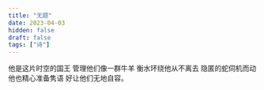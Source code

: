 ```yaml
---
title: "无题"
date: 2023-04-03
hidden: false
draft: false
tags: ["诗"]
---
```

他是这片时空的国王
管理他们像一群牛羊
衡水环绕他从不离去
隐匿的蛇伺机而动
他也精心准备隽语
好让他们无地自容。
